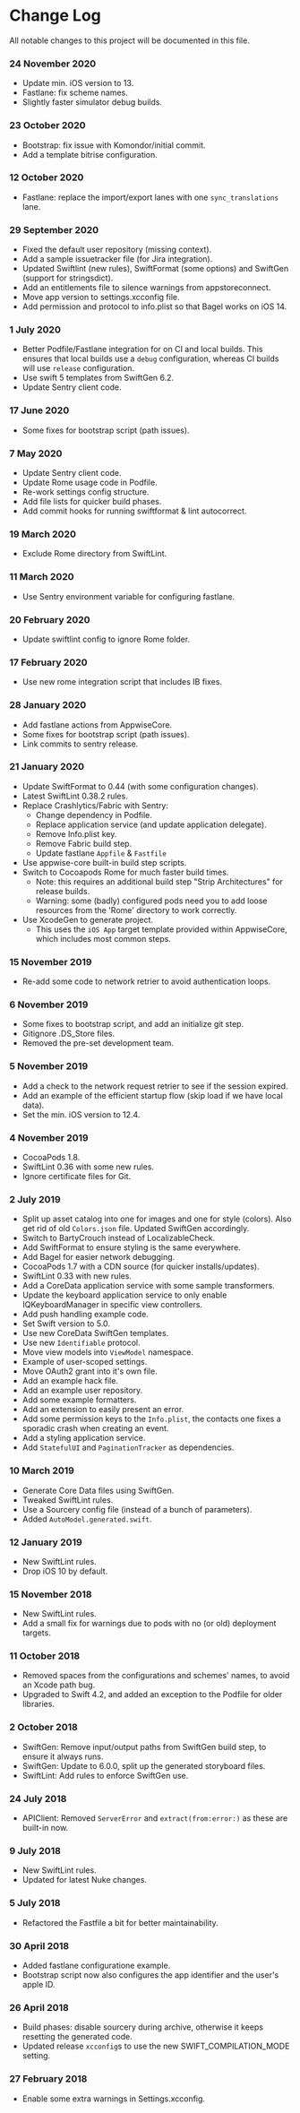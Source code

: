 # Change Log

All notable changes to this project will be documented in this file.

### 24 November 2020

* Update min. iOS version to 13.
* Fastlane: fix scheme names.
* Slightly faster simulator debug builds.

### 23 October 2020

* Bootstrap: fix issue with Komondor/initial commit.
* Add a template bitrise configuration.

### 12 October 2020

* Fastlane: replace the import/export lanes with one `sync_translations` lane.

### 29 September 2020

* Fixed the default user repository (missing context).
* Add a sample issuetracker file (for Jira integration).
* Updated Swiftlint (new rules), SwiftFormat (some options) and SwiftGen (support for stringsdict).
* Add an entitlements file to silence warnings from appstoreconnect.
* Move app version to settings.xcconfig file.
* Add permission and protocol to info.plist so that Bagel works on iOS 14.

### 1 July 2020

* Better Podfile/Fastlane integration for on CI and local builds. This ensures that local builds use a `debug` configuration, whereas CI builds will use `release` configuration.
* Use swift 5 templates from SwiftGen 6.2.
* Update Sentry client code.

### 17 June 2020

* Some fixes for bootstrap script (path issues).

### 7 May 2020

* Update Sentry client code.
* Update Rome usage code in Podfile.
* Re-work settings config structure.
* Add file lists for quicker build phases.
* Add commit hooks for running swiftformat & lint autocorrect.

### 19 March 2020

* Exclude Rome directory from SwiftLint.

### 11 March 2020

* Use Sentry environment variable for configuring fastlane.

### 20 February 2020

* Update swiftlint config to ignore Rome folder.

### 17 February 2020

* Use new rome integration script that includes IB fixes.

### 28 January 2020

* Add fastlane actions from AppwiseCore.
* Some fixes for bootstrap script (path issues).
* Link commits to sentry release.

### 21 January 2020

* Update SwiftFormat to 0.44 (with some configuration changes).
* Latest SwiftLint 0.38.2 rules.
* Replace Crashlytics/Fabric with Sentry:
  * Change dependency in Podfile.
  * Replace application service (and update application delegate).
  * Remove Info.plist key.
  * Remove Fabric build step.
  * Update fastlane `Appfile` & `Fastfile`
* Use appwise-core built-in build step scripts.
* Switch to Cocoapods Rome for much faster build times.
  * Note: this requires an additional build step "Strip Architectures" for release builds.
  * Warning: some (badly) configured pods need you to add loose resources from the 'Rome' directory to work correctly.
* Use XcodeGen to generate project.
  * This uses the `iOS App` target template provided within AppwiseCore, which includes most common steps.

### 15 November 2019

* Re-add some code to network retrier to avoid authentication loops.

### 6 November 2019

* Some fixes to bootstrap script, and add an initialize git step.
* Gitignore .DS_Store files.
* Removed the pre-set development team.

### 5 November 2019

* Add a check to the network request retrier to see if the session expired.
* Add an example of the efficient startup flow (skip load if we have local data).
* Set the min. iOS version to 12.4.

### 4 November 2019

* CocoaPods 1.8.
* SwiftLint 0.36 with some new rules.
* Ignore certificate files for Git.

### 2 July 2019

* Split up asset catalog into one for images and one for style (colors). Also get rid of old `Colors.json` file. Updated SwiftGen accordingly.
* Switch to BartyCrouch instead of LocalizableCheck.
* Add SwiftFormat to ensure styling is the same everywhere.
* Add Bagel for easier network debugging.
* CocoaPods 1.7 with a CDN source (for quicker installs/updates).
* SwiftLint 0.33 with new rules.
* Add a CoreData application service with some sample transformers.
* Update the keyboard application service to only enable IQKeyboardManager in specific view controllers.
* Add push handling example code.
* Set Swift version to 5.0.
* Use new CoreData SwiftGen templates.
* Use new `Identifiable` protocol.
* Move view models into `ViewModel` namespace.
* Example of user-scoped settings.
* Move OAuth2 grant into it's own file.
* Add an example hack file.
* Add an example user repository.
* Add some example formatters.
* Add an extension to easily present an error.
* Add some permission keys to the `Info.plist`, the contacts one fixes a sporadic crash when creating an event.
* Add a styling application service.
* Add `StatefulUI` and `PaginationTracker` as dependencies.

### 10 March 2019

* Generate Core Data files using SwiftGen.
* Tweaked SwiftLint rules.
* Use a Sourcery config file (instead of a bunch of parameters).
* Added `AutoModel.generated.swift`.

### 12 January 2019

* New SwiftLint rules.
* Drop iOS 10 by default.

### 15 November 2018

* New SwiftLint rules.
* Add a small fix for warnings due to pods with no (or old) deployment targets.

### 11 October 2018

* Removed spaces from the configurations and schemes' names, to avoid an Xcode path bug.
* Upgraded to Swift 4.2, and added an exception to the Podfile for older libraries.

### 2 October 2018

* SwiftGen: Remove input/output paths from SwiftGen build step, to ensure it always runs.
* SwiftGen: Update to 6.0.0, split up the generated storyboard files.
* SwiftLint: Add rules to enforce SwiftGen use.

### 24 July 2018

* APIClient: Removed `ServerError` and `extract(from:error:)` as these are built-in now.

### 9 July 2018

* New SwiftLint rules.
* Updated for latest Nuke changes.

### 5 July 2018

* Refactored the Fastfile a bit for better maintainability.

### 30 April 2018

* Added fastlane configuratione example.
* Bootstrap script now also configures the app identifier and the user's apple ID.

### 26 April 2018

* Build phases: disable sourcery during archive, otherwise it keeps resetting the generated code.
* Updated release `xcconfig`s to use the new SWIFT_COMPILATION_MODE setting.

### 27 February 2018

* Enable some extra warnings in Settings.xcconfig.
